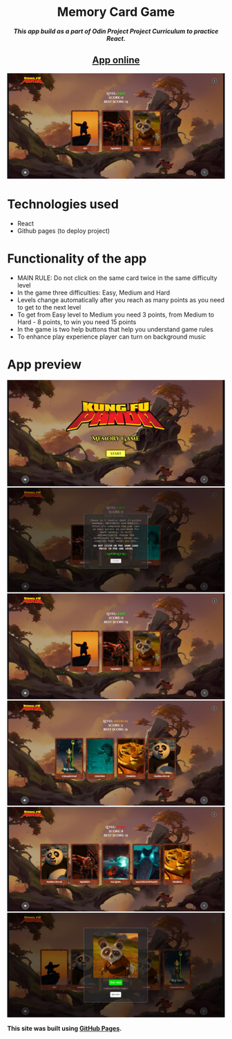 <h1 align="center">Memory Card Game</h1>
<p align="center"> <strong><i>This app build as a part of Odin Project Project Curriculum to practice React.</strong></i> </p>
<h2 align="center"><a href="https://newgen2022.github.io/memory-card/">App online</a></h2>

<p align="center">
  <img src="https://github.com/NewGen2022/memory-card/blob/main/app_preview/photo_3.jpg" alt="Game Preview">
</p>

# Technologies used
- React
- Github pages (to deploy project)

# Functionality of the app
- MAIN RULE: Do not click on the same card twice in the same difficulty level
- In the game three difficulties: Easy, Medium and Hard
- Levels change automatically after you reach as many points as you need to get to the next level
- To get from Easy level to Medium you need 3 points, from Medium to Hard - 8 points, to win you need 15 points
- In the game is two help buttons that help you understand game rules
- To enhance play experience player can turn on background music


# App preview
![](https://github.com/NewGen2022/memory-card/blob/main/app_preview/photo_1.jpg)
![](https://github.com/NewGen2022/memory-card/blob/main/app_preview/photo_2.jpg)
![](https://github.com/NewGen2022/memory-card/blob/main/app_preview/photo_3.jpg)
![](https://github.com/NewGen2022/memory-card/blob/main/app_preview/photo_4.jpg)
![](https://github.com/NewGen2022/memory-card/blob/main/app_preview/photo_5.jpg)
![](https://github.com/NewGen2022/memory-card/blob/main/app_preview/photo_6.jpg)

**This site was built using [GitHub Pages](https://pages.github.com/).**
